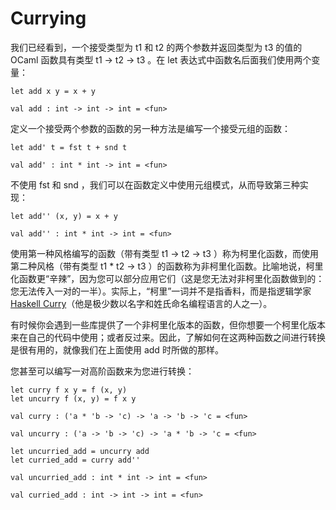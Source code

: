 # Currying

我们已经看到，一个接受类型为 t1 和 t2 的两个参数并返回类型为 t3 的值的 OCaml 函数具有类型 t1 -> t2 -> t3 。在 let 表达式中函数名后面我们使用两个变量：

```
let add x y = x + y
```

```
val add : int -> int -> int = <fun>
```

定义一个接受两个参数的函数的另一种方法是编写一个接受元组的函数：

```
let add' t = fst t + snd t
```

```
val add' : int * int -> int = <fun>
```

不使用 fst 和 snd ，我们可以在函数定义中使用元组模式，从而导致第三种实现：

```
let add'' (x, y) = x + y
```

```
val add'' : int * int -> int = <fun>
```

使用第一种风格编写的函数（带有类型 t1 -> t2 -> t3 ）称为柯里化函数，而使用第二种风格（带有类型 t1 * t2 -> t3 ）的函数称为非柯里化函数。比喻地说，柯里化函数更“辛辣”，因为您可以部分应用它们（这是您无法对非柯里化函数做到的：您无法传入一对的一半）。实际上，“柯里”一词并不是指香料，而是指逻辑学家 [Haskell Curry](https://en.wikipedia.org/wiki/Haskell_Curry)（他是极少数以名字和姓氏命名编程语言的人之一）。


有时候你会遇到一些库提供了一个非柯里化版本的函数，但你想要一个柯里化版本来在自己的代码中使用；或者反过来。因此，了解如何在这两种函数之间进行转换是很有用的，就像我们在上面使用 add 时所做的那样。

您甚至可以编写一对高阶函数来为您进行转换：

```
let curry f x y = f (x, y)
let uncurry f (x, y) = f x y
```

```
val curry : ('a * 'b -> 'c) -> 'a -> 'b -> 'c = <fun>
```

```
val uncurry : ('a -> 'b -> 'c) -> 'a * 'b -> 'c = <fun>
```

```
let uncurried_add = uncurry add
let curried_add = curry add''
```

```
val uncurried_add : int * int -> int = <fun>
```

```
val curried_add : int -> int -> int = <fun>
```
